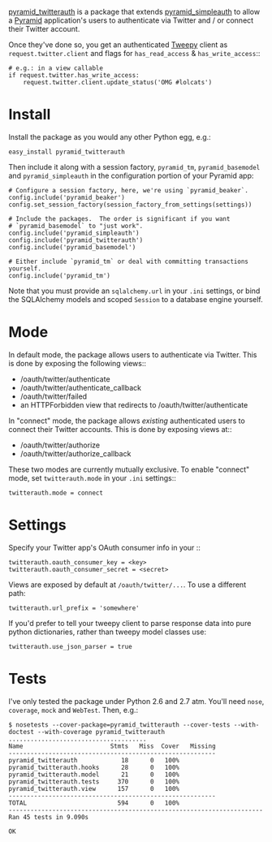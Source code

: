 [pyramid_twitterauth][] is a package that extends [pyramid_simpleauth][] to
allow a [Pyramid][] application's users to authenticate via Twitter and / or
connect their Twitter account.

Once they've done so, you get an authenticated [Tweepy][] client as 
`request.twitter.client` and flags for `has_read_access` & `has_write_access`::

    # e.g.: in a view callable
    if request.twitter.has_write_access:
        request.twitter.client.update_status('OMG #lolcats')

# Install

Install the package as you would any other Python egg, e.g.:

    easy_install pyramid_twitterauth

Then include it along with a session factory, `pyramid_tm`, `pyramid_basemodel`
and `pyramid_simpleauth` in the configuration portion of your Pyramid app:

    # Configure a session factory, here, we're using `pyramid_beaker`.
    config.include('pyramid_beaker')
    config.set_session_factory(session_factory_from_settings(settings))
    
    # Include the packages.  The order is significant if you want 
    # `pyramid_basemodel` to "just work".
    config.include('pyramid_simpleauth')
    config.include('pyramid_twitterauth')
    config.include('pyramid_basemodel')
    
    # Either include `pyramid_tm` or deal with committing transactions yourself.
    config.include('pyramid_tm')

Note that you must provide an `sqlalchemy.url` in your `.ini` settings, or bind
the SQLAlchemy models and scoped `Session` to a database engine yourself.

# Mode

In default mode, the package allows users to authenticate via Twitter.  This is
done by exposing the following views::

* /oauth/twitter/authenticate
* /oauth/twitter/authenticate_callback
* /oauth/twitter/failed
* an HTTPForbidden view that redirects to /oauth/twitter/authenticate

In "connect" mode, the package allows *existing* authenticated users to connect
their Twitter accounts.  This is done by exposing views at::

* /oauth/twitter/authorize
* /oauth/twitter/authorize_callback

These two modes are currently mutually exclusive.  To enable "connect" mode,
set ``twitterauth.mode`` in your `.ini` settings::

    twitterauth.mode = connect

# Settings

Specify your Twitter app's OAuth consumer info in your ::

    twitterauth.oauth_consumer_key = <key>
    twitterauth.oauth_consumer_secret = <secret>

Views are exposed by default at `/oauth/twitter/...`.  To use a different path:

    twitterauth.url_prefix = 'somewhere'

If you'd prefer to tell your tweepy client to parse response data into pure
python dictionaries, rather than tweepy model classes use:

    twitterauth.use_json_parser = true

# Tests

I've only tested the package under Python 2.6 and 2.7 atm.  You'll need `nose`, 
`coverage`, `mock` and `WebTest`.  Then, e.g.:

    $ nosetests --cover-package=pyramid_twitterauth --cover-tests --with-doctest --with-coverage pyramid_twitterauth
    ......................................
    Name                        Stmts   Miss  Cover   Missing
    ---------------------------------------------------------
    pyramid_twitterauth            18      0   100%   
    pyramid_twitterauth.hooks      28      0   100%   
    pyramid_twitterauth.model      21      0   100%   
    pyramid_twitterauth.tests     370      0   100%   
    pyramid_twitterauth.view      157      0   100%   
    ---------------------------------------------------------
    TOTAL                         594      0   100%   
    ----------------------------------------------------------------------
    Ran 45 tests in 9.090s

    OK

[pyramid]: http://docs.pylonsproject.org/projects/pyramid/en/latest
[pyramid_simpleauth]: http://github.com/thruflo/pyramid_simpleauth
[pyramid_twitterauth]: http://github.com/thruflo/pyramid_twitterauth
[tweepy]: https://github.com/tweepy/tweepy
